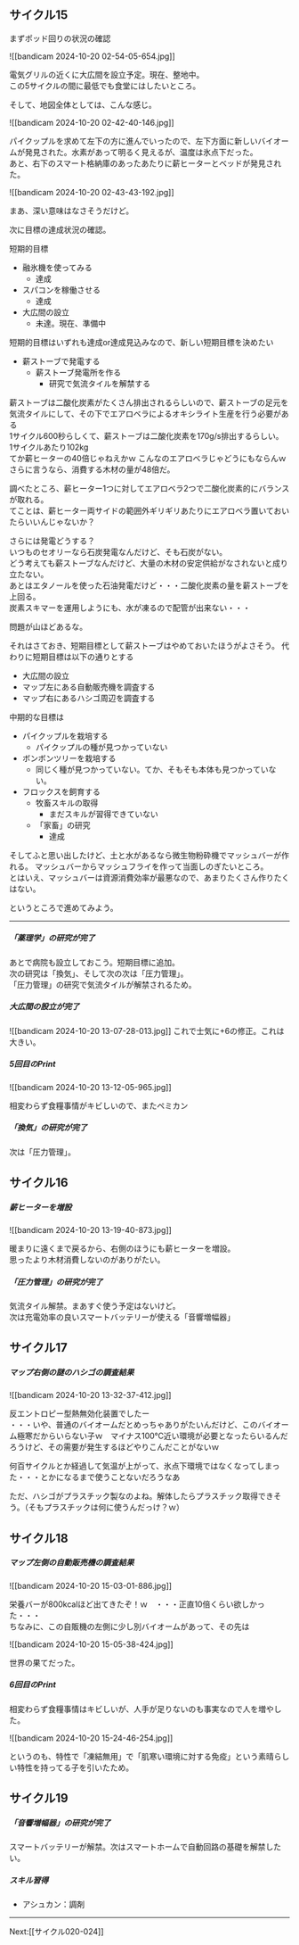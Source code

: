 ## サイクル15

まずポッド回りの状況の確認

![[bandicam 2024-10-20 02-54-05-654.jpg]]

電気グリルの近くに大広間を設立予定。現在、整地中。  
この5サイクルの間に最低でも食堂にはしたいところ。

そして、地図全体としては、こんな感じ。

![[bandicam 2024-10-20 02-42-40-146.jpg]]

パイクップルを求めて左下の方に進んでいったので、左下方面に新しいバイオームが発見された。水素があって明るく見えるが、温度は氷点下だった。  
あと、右下のスマート格納庫のあったあたりに薪ヒーターとベッドが発見された。

![[bandicam 2024-10-20 02-43-43-192.jpg]]

まあ、深い意味はなさそうだけど。

次に目標の達成状況の確認。

短期的目標

- 融氷機を使ってみる
	- 達成
- スパコンを稼働させる
	- 達成
- 大広間の設立
	- 未達。現在、準備中

短期的目標はいずれも達成or達成見込みなので、新しい短期目標を決めたい

- 薪ストーブで発電する
	- 薪ストーブ発電所を作る
		- 研究で気流タイルを解禁する

薪ストーブは二酸化炭素がたくさん排出されるらしいので、薪ストーブの足元を気流タイルにして、その下でエアロベラによるオキシライト生産を行う必要がある  
1サイクル600秒らしくて、薪ストーブは二酸化炭素を170g/s排出するらしい。  
1サイクルあたり102kg   
てか薪ヒーターの40倍じゃねえかｗ こんなのエアロベラじゃどうにもならんｗ  
さらに言うなら、消費する木材の量が48倍だ。

調べたところ、薪ヒーター1つに対してエアロベラ2つで二酸化炭素的にバランスが取れる。  
てことは、薪ヒーター両サイドの範囲外ギリギリあたりにエアロベラ置いておいたらいいんじゃないか？

さらには発電どうする？  
いつものセオリーなら石炭発電なんだけど、そも石炭がない。  
どう考えても薪ストーブなんだけど、大量の木材の安定供給がなされないと成り立たない。  
あとはエタノールを使った石油発電だけど・・・二酸化炭素の量を薪ストーブを上回る。  
炭素スキマーを運用しようにも、水が凍るので配管が出来ない・・・

問題が山ほどあるな。

それはさておき、短期目標として薪ストーブはやめておいたほうがよさそう。
代わりに短期目標は以下の通りとする

- 大広間の設立
- マップ左にある自動販売機を調査する
- マップ右にあるハシゴ周辺を調査する


中期的な目標は

- パイクップルを栽培する
	- パイクップルの種が見つかっていない
- ボンボンツリーを栽培する
	- 同じく種が見つかっていない。てか、そもそも本体も見つかっていない。
- フロックスを飼育する
	- 牧畜スキルの取得
		- まだスキルが習得できていない
	- 「家畜」の研究
		- 達成

そしてふと思い出したけど、土と水があるなら微生物粉砕機でマッシュバーが作れる。
マッシュバーからマッシュフライを作って当面しのぎたいところ。  
とはいえ、マッシュバーは資源消費効率が最悪なので、あまりたくさん作りたくはない。

というところで進めてみよう。

----

##### 「薬理学」の研究が完了

あとで病院も設立しておこう。短期目標に追加。  
次の研究は「換気」、そして次の次は「圧力管理」。  
「圧力管理」の研究で気流タイルが解禁されるため。

##### 大広間の設立が完了

![[bandicam 2024-10-20 13-07-28-013.jpg]]
これで士気に+6の修正。これは大きい。

##### 5回目のPrint

![[bandicam 2024-10-20 13-12-05-965.jpg]]

相変わらず食糧事情がキビしいので、またペミカン

##### 「換気」の研究が完了

次は「圧力管理」。

## サイクル16

##### 薪ヒーターを増設

![[bandicam 2024-10-20 13-19-40-873.jpg]]

暖まりに遠くまで戻るから、右側のほうにも薪ヒーターを増設。  
思ったより木材消費しないのがありがたい。

##### 「圧力管理」の研究が完了

気流タイル解禁。まあすぐ使う予定はないけど。  
次は充電効率の良いスマートバッテリーが使える「音響増幅器」

## サイクル17

##### マップ右側の謎のハシゴの調査結果

![[bandicam 2024-10-20 13-32-37-412.jpg]]

反エントロピー型熱無効化装置でしたー  
・・・いや、普通のバイオームだとめっちゃありがたいんだけど、このバイオーム極寒だからいらない子ｗ　マイナス100℃近い環境が必要となったらいるんだろうけど、その需要が発生するほどやりこんだことがないｗ

何百サイクルとか経過して気温が上がって、氷点下環境ではなくなってしまった・・・とかになるまで使うことないだろうなあ

ただ、ハシゴがプラスチック製なのよね。解体したらプラスチック取得できそう。（そもプラスチックは何に使うんだっけ？ｗ）

## サイクル18

##### マップ左側の自動販売機の調査結果

![[bandicam 2024-10-20 15-03-01-886.jpg]]

栄養バーが800kcalほど出てきたぞ！ｗ　・・・正直10倍くらい欲しかった・・・  
ちなみに、この自販機の左側に少し別バイオームがあって、その先は

![[bandicam 2024-10-20 15-05-38-424.jpg]]

世界の果てだった。

##### 6回目のPrint

相変わらず食糧事情はキビしいが、人手が足りないのも事実なので人を増やした。

![[bandicam 2024-10-20 15-24-46-254.jpg]]

というのも、特性で「凍結無用」で「肌寒い環境に対する免疫」という素晴らしい特性を持ってる子を引いたため。

## サイクル19

##### 「音響増幅器」の研究が完了

スマートバッテリーが解禁。次はスマートホームで自動回路の基礎を解禁したい。


##### スキル習得

- アシュカン：調剤

----
Next:[[サイクル020-024]]